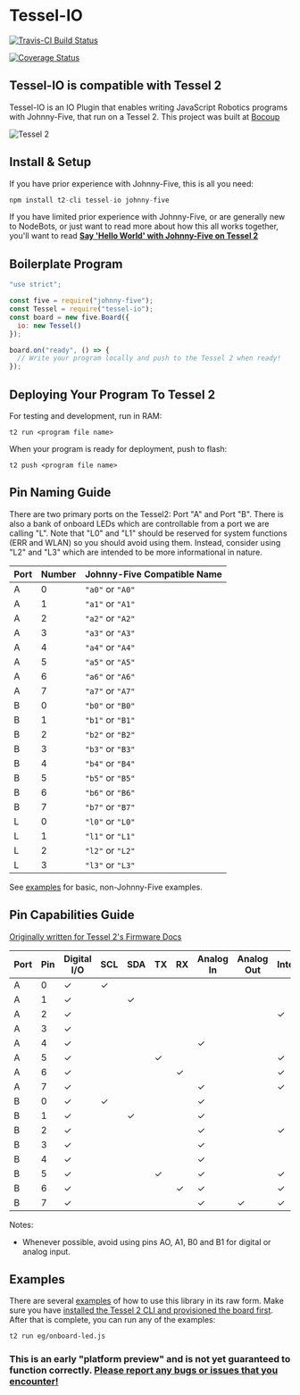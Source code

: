 # Tessel-IO

[![Travis-CI Build Status](https://travis-ci.org/rwaldron/tessel-io.svg?branch=master)](https://travis-ci.org/rwaldron/tessel-io)

[![Coverage Status](https://coveralls.io/repos/github/rwaldron/tessel-io/badge.svg?branch=master)](https://coveralls.io/github/rwaldron/tessel-io?branch=master)


## Tessel-IO is compatible with Tessel 2

Tessel-IO is an IO Plugin that enables writing JavaScript Robotics programs with Johnny-Five, that run on a Tessel 2. This project was built at [Bocoup](http://bocoup.com)


![Tessel 2](https://raw.githubusercontent.com/rwaldron/tessel-io/master/fritzing/tessel.png)



## Install & Setup


If you have prior experience with Johnny-Five, this is all you need: 

```js
npm install t2-cli tessel-io johnny-five
```

If you have limited prior experience with Johnny-Five, or are generally new to NodeBots, or just want to read more about how this all works together, you'll want to read **[Say 'Hello World' with Johnny-Five on Tessel 2](https://bocoup.com/weblog/say-hello-world-with-johnny-five-on-tessel-2)**


## Boilerplate Program

```js
"use strict";

const five = require("johnny-five");
const Tessel = require("tessel-io");
const board = new five.Board({
  io: new Tessel()
});

board.on("ready", () => {
  // Write your program locally and push to the Tessel 2 when ready!  
});
```

## Deploying Your Program To Tessel 2

For testing and development, run in RAM: 

```
t2 run <program file name>
```

When your program is ready for deployment, push to flash: 


```
t2 push <program file name>
```



## Pin Naming Guide

There are two primary ports on the Tessel2: Port "A" and Port "B". There is also a bank of onboard LEDs which are controllable from a port we are calling "L". Note that "L0" and "L1" should be reserved for system functions (ERR and WLAN) so you should avoid using them. Instead, consider using "L2" and "L3" which are intended to be more informational in nature.

| Port | Number | Johnny-Five Compatible Name |
|------|--------|-----------------------------|
| A    | 0      | `"a0"` or `"A0"`            |
| A    | 1      | `"a1"` or `"A1"`            |
| A    | 2      | `"a2"` or `"A2"`            |
| A    | 3      | `"a3"` or `"A3"`            |
| A    | 4      | `"a4"` or `"A4"`            |
| A    | 5      | `"a5"` or `"A5"`            |
| A    | 6      | `"a6"` or `"A6"`            |
| A    | 7      | `"a7"` or `"A7"`            |
| B    | 0      | `"b0"` or `"B0"`            |
| B    | 1      | `"b1"` or `"B1"`            |
| B    | 2      | `"b2"` or `"B2"`            |
| B    | 3      | `"b3"` or `"B3"`            |
| B    | 4      | `"b4"` or `"B4"`            |
| B    | 5      | `"b5"` or `"B5"`            |
| B    | 6      | `"b6"` or `"B6"`            |
| B    | 7      | `"b7"` or `"B7"`            |
| L    | 0      | `"l0"` or `"L0"`            |
| L    | 1      | `"l1"` or `"L1"`            |
| L    | 2      | `"l2"` or `"L2"`            |
| L    | 3      | `"l3"` or `"L3"`            |

See [examples](https://github.com/rwaldron/tessel-io/tree/master/eg) for basic, non-Johnny-Five examples.


## Pin Capabilities Guide

[Originally written for Tessel 2's Firmware Docs](https://github.com/tessel/t2-firmware/#pin-mapping)



| Port | Pin | Digital I/O | SCL | SDA | TX | RX | Analog In | Analog Out | Interrupt | PWM |
|---|---|---|---|---|---|---|---|---|---|---|
| A | 0 | ✓ | ✓ |   |   |   |   |   |   |   |
| A | 1 | ✓ |   | ✓ |   |   |   |   |   |   |
| A | 2 | ✓ |   |   |   |   |   |   | ✓ |   |
| A | 3 | ✓ |   |   |   |   |   |   |   |   |
| A | 4 | ✓ |   |   |   |   | ✓ |   |   |   |
| A | 5 | ✓ |   |   | ✓ |   |   |   | ✓ | ✓ |
| A | 6 | ✓ |   |   |   | ✓ |   |   | ✓ | ✓ |
| A | 7 | ✓ |   |   |   |   | ✓ |   | ✓ |   |
| B | 0 | ✓ | ✓ |   |   |   | ✓ |   |   |   |
| B | 1 | ✓ |   | ✓ |   |   | ✓ |   |   |   |
| B | 2 | ✓ |   |   |   |   | ✓ |   | ✓ |   |
| B | 3 | ✓ |   |   |   |   | ✓ |   |   |   |
| B | 4 | ✓ |   |   |   |   | ✓ |   |   |   |
| B | 5 | ✓ |   |   | ✓ |   | ✓ |   | ✓ | ✓ |
| B | 6 | ✓ |   |   |   | ✓ | ✓ |   | ✓ | ✓ |
| B | 7 | ✓ |   |   |   |   | ✓ | ✓ | ✓ |   |

Notes: 

- Whenever possible, avoid using pins AO, A1, B0 and B1 for digital or analog input. 


## Examples


There are several [examples](https://github.com/rwaldron/tessel-io/tree/master/eg) of how to use this library in its raw form. Make sure you have [installed the Tessel 2 CLI and provisioned the board first](http://tessel.github.io/t2-start/). After that is complete, you can run any of the examples:

```bash
t2 run eg/onboard-led.js
```

### This is an early "platform preview" and is not yet guaranteed to function correctly. [Please report any bugs or issues that you encounter!](https://github.com/rwaldron/tessel-io/issues)
